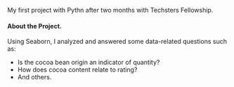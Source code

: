 My first project with Pythn after two months with Techsters Fellowship.
#### About the Project.
Using Seaborn, I analyzed and answered some data-related questions such as:
- Is the cocoa bean origin an indicator of quantity?
- How does cocoa content relate to rating?
- And others.

